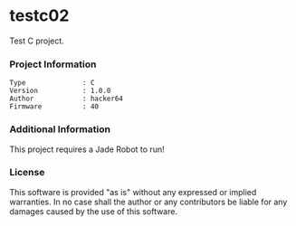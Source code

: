 testc02
================

Test C project.

### Project Information
```
Type              : C
Version           : 1.0.0
Author            : hacker64
Firmware          : 40
```

### Additional Information
This project requires a Jade Robot to run!

### License
This software is provided "as is" without any expressed or implied warranties.  In no case shall the author or any contributors be liable for any damages caused by the use of this software.

